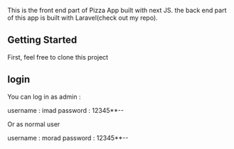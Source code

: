 This is the front end part of Pizza App built with next JS.
the back end part of this app is built with Laravel(check out my repo).
## Getting Started

First, feel free to clone this project 

## login
You can log in as admin : 

username : imad
password : 12345**--

Or as normal user

username : morad
password : 12345**--


